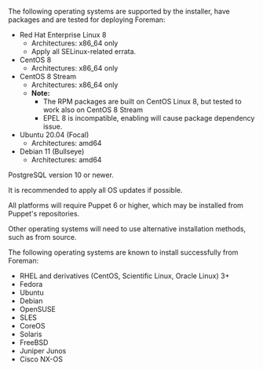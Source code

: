The following operating systems are supported by the installer, have packages and are tested for deploying Foreman:

* Red Hat Enterprise Linux 8
  * Architectures: x86_64 only
  * Apply all SELinux-related errata.
* CentOS 8
  * Architectures: x86_64 only
* CentOS 8 Stream
  * Architectures: x86_64 only
  * **Note:**
    - The RPM packages are built on CentOS Linux 8, but tested to work also on CentOS 8 Stream
    - EPEL 8 is incompatible, enabling will cause package dependency issue.
* Ubuntu 20.04 (Focal)
  * Architectures: amd64
* Debian 11 (Bullseye)
  * Architectures: amd64

PostgreSQL version 10 or newer.

It is recommended to apply all OS updates if possible.

All platforms will require Puppet 6 or higher, which may be installed from Puppet's repositories.

Other operating systems will need to use alternative installation methods, such as from source.

The following operating systems are known to install successfully from Foreman:

* RHEL and derivatives (CentOS, Scientific Linux, Oracle Linux) 3+
* Fedora
* Ubuntu
* Debian
* OpenSUSE
* SLES
* CoreOS
* Solaris
* FreeBSD
* Juniper Junos
* Cisco NX-OS
